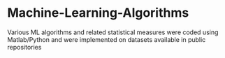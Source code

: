 # Machine-Learning-Algorithms
Various ML algorithms and related statistical measures were coded using Matlab/Python and were implemented on datasets available in public repositories
